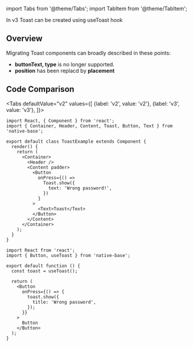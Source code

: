 import Tabs from '@theme/Tabs';
import TabItem from '@theme/TabItem';

In v3 Toast can be created using useToast hook

## Overview

Migrating Toast components can broadly described in these points:

- **buttonText, type** is no longer supported.
- **position** has been replacd by **placement**

## Code Comparison

<Tabs
defaultValue="v2"
values={[
{label: 'v2', value: 'v2'},
{label: 'v3', value: 'v3'},
]}>
<TabItem value="v2">

```tsx
import React, { Component } from 'react';
import { Container, Header, Content, Toast, Button, Text } from 'native-base';

export default class ToastExample extends Component {
  render() {
    return (
      <Container>
        <Header />
        <Content padder>
          <Button
            onPress={() =>
              Toast.show({
                text: 'Wrong password!',
              })
            }
          >
            <Text>Toast</Text>
          </Button>
        </Content>
      </Container>
    );
  }
}
```

</TabItem>
<TabItem value="v3">

```tsx
import React from 'react';
import { Button, useToast } from 'native-base';

export default function () {
  const toast = useToast();

  return (
    <Button
      onPress={() => {
        toast.show({
          title: 'Wrong password',
        });
      }}
    >
      Button
    </Button>
  );
}
```

</TabItem>
</Tabs>
